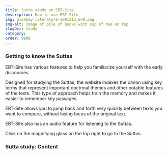 ```yaml
---
title: Sutta study on EBT-Site
description: How to use EBT-Site 
img: pixabay-literature-3091212_640.png
img-alt: image of pile of books with cup of tea on top
slugDir: study
category:
order: 9999
---
```

### Getting to know the Suttas
EBT-Site has various features to help you familiarize yourself with the early discourses.

Designed for studying the Suttas, the website indexes the canon using key terms that represent important doctrinal themes and other notable features of the texts. This type of approach helps train the memory and makes it easier to remember key passages.

EBT-Site allows you to jump back and forth very quickly between texts you want to compare, without losing focus of the original text.

EBT-Site also has an audio feature for listening to the Suttas.

Click on the magnifying glass on the top right to go to the Suttas.

### Sutta study: Content
